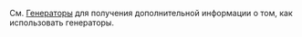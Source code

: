 См. [Генераторы](/ru/knowledge-base/generators) для получения дополнительной информации о том, как использовать генераторы.
